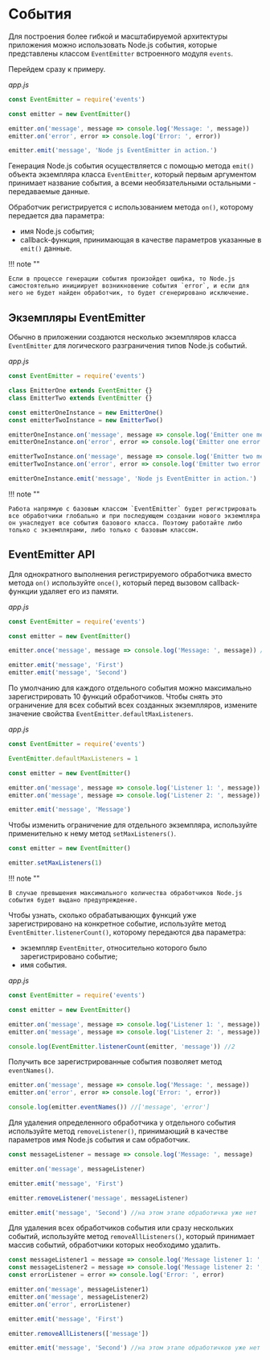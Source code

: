 # События

Для построения более гибкой и масштабируемой архитектуры приложения можно использовать Node.js события, которые представлены классом `EventEmitter` встроенного модуля `events`.

Перейдем сразу к примеру.

_app.js_

```js
const EventEmitter = require('events')

const emitter = new EventEmitter()

emitter.on('message', message => console.log('Message: ', message))
emitter.on('error', error => console.log('Error: ', error))

emitter.emit('message', 'Node js EventEmitter in action.')
```

Генерация Node.js события осуществляется с помощью метода `emit()` объекта экземпляра класса `EventEmitter`, который первым аргументом принимает название события, а всеми необязательными остальными - передаваемые данные.

Обработчик регистрируется с использованием метода `on()`, которому передается два параметра:

- имя Node.js события;
- callback-функция, принимающая в качестве параметров указанные в `emit()` данные.

!!! note ""

    Если в процессе генерации события произойдет ошибка, то Node.js самостоятельно инициирует возникновение события `error`, и если для него не будет найден обработчик, то будет сгенерировано исключение.

## Экземпляры EventEmitter

Обычно в приложении создаются несколько экземпляров класса `EventEmitter` для логического разграничения типов Node.js событий.

_app.js_

```js
const EventEmitter = require('events')

class EmitterOne extends EventEmitter {}
class EmitterTwo extends EventEmitter {}

const emitterOneInstance = new EmitterOne()
const emitterTwoInstance = new EmitterTwo()

emitterOneInstance.on('message', message => console.log('Emitter one message: ', message))
emitterOneInstance.on('error', error => console.log('Emitter one error: ', error))

emitterTwoInstance.on('message', message => console.log('Emitter two message: ', message))
emitterTwoInstance.on('error', error => console.log('Emitter two error: ', error))

emitterOneInstance.emit('message', 'Node js EventEmitter in action.')
```

!!! note ""

    Работа напрямую с базовым классом `EventEmitter` будет регистрировать все обработчики глобально и при последующем создании нового экземпляра он унаследует все события базового класса. Поэтому работайте либо только с экземплярами, либо только с базовым классом.

## EventEmitter API

Для однократного выполнения регистрируемого обработчика вместо метода `on()` используйте `once()`, который перед вызовом callback-функции удаляет его из памяти.

_app.js_

```js
const EventEmitter = require('events')

const emitter = new EventEmitter()

emitter.once('message', message => console.log('Message: ', message)) //выполнится один раз

emitter.emit('message', 'First')
emitter.emit('message', 'Second')
```

По умолчанию для каждого отдельного события можно максимально зарегистрировать 10 функций обработчиков. Чтобы снять это ограничение для всех событий всех созданных экземпляров, измените значение свойства `EventEmitter.defaultMaxListeners`.

_app.js_

```js
const EventEmitter = require('events')

EventEmitter.defaultMaxListeners = 1

const emitter = new EventEmitter()

emitter.on('message', message => console.log('Listener 1: ', message))
emitter.on('message', message => console.log('Listener 2: ', message))

emitter.emit('message', 'Message')
```

Чтобы изменить ограничение для отдельного экземпляра, используйте применительно к нему метод `setMaxListeners()`.

```js
const emitter = new EventEmitter()

emitter.setMaxListeners(1)
```

!!! note ""

    В случае превышения максимального количества обработчиков Node.js события будет выдано предупреждение.

Чтобы узнать, сколько обрабатывающих функций уже зарегистрировано на конкретное событие, используйте метод `EventEmitter.listenerCount()`, которому передаются два параметра:

- экземпляр `EventEmitter`, относительно которого было зарегистрировано событие;
- имя события.

_app.js_

```js
const EventEmitter = require('events')

const emitter = new EventEmitter()

emitter.on('message', message => console.log('Listener 1: ', message))
emitter.on('message', message => console.log('Listener 2: ', message))

console.log(EventEmitter.listenerCount(emitter, 'message')) //2
```

Получить все зарегистрированные события позволяет метод `eventNames()`.

```js
emitter.on('message', message => console.log('Message: ', message))
emitter.on('error', error => console.log('Error: ', error))

console.log(emitter.eventNames()) //['message', 'error']
```

Для удаления определенного обработчика у отдельного события используйте метод `removeListener()`, принимающий в качестве параметров имя Node.js события и сам обработчик.

```js
const messageListener = message => console.log('Message: ', message)

emitter.on('message', messageListener)

emitter.emit('message', 'First')

emitter.removeListener('message', messageListener)

emitter.emit('message', 'Second') //на этом этапе обработичка уже нет
```

Для удаления всех обработчиков события или сразу нескольких событий, используйте метод `removeAllListeners()`, который принимает массив событий, обработчики которых необходимо удалить.

```js
const messageListener1 = message => console.log('Message listener 1: ', message)
const messageListener2 = message => console.log('Message listener 2: ', message)
const errorListener = error => console.log('Error: ', error)

emitter.on('message', messageListener1)
emitter.on('message', messageListener2)
emitter.on('error', errorListener)

emitter.emit('message', 'First')

emitter.removeAllListeners(['message'])

emitter.emit('message', 'Second') //на этом этапе обработичков уже нет
```
